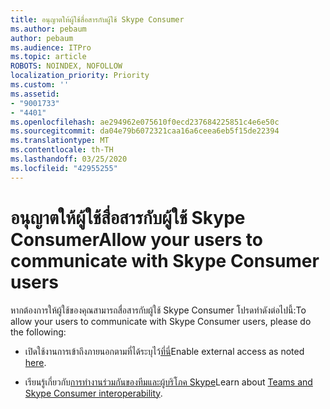 ```yaml
---
title: อนุญาตให้ผู้ใช้สื่อสารกับผู้ใช้ Skype Consumer
ms.author: pebaum
author: pebaum
ms.audience: ITPro
ms.topic: article
ROBOTS: NOINDEX, NOFOLLOW
localization_priority: Priority
ms.custom: ''
ms.assetid:
- "9001733"
- "4401"
ms.openlocfilehash: ae294962e075610f0ecd237684225851c4e6e50c
ms.sourcegitcommit: da04e79b6072321caa16a6ceea6eb5f15de22394
ms.translationtype: MT
ms.contentlocale: th-TH
ms.lasthandoff: 03/25/2020
ms.locfileid: "42955255"
---
```

# <a name="allow-your-users-to-communicate-with-skype-consumer-users"></a><span data-ttu-id="dfb27-102">อนุญาตให้ผู้ใช้สื่อสารกับผู้ใช้ Skype Consumer</span><span class="sxs-lookup"><span data-stu-id="dfb27-102">Allow your users to communicate with Skype Consumer users</span></span>

<span data-ttu-id="dfb27-103">หากต้องการให้ผู้ใช้ของคุณสามารถสื่อสารกับผู้ใช้ Skype Consumer โปรดทําดังต่อไปนี้:</span><span class="sxs-lookup"><span data-stu-id="dfb27-103">To allow your users to communicate with Skype Consumer users, please do the following:</span></span>

- <span data-ttu-id="dfb27-104">เปิดใช้งานการเข้าถึงภายนอกตามที่ได้ระบุไว้[ที่นี่](https://docs.microsoft.com/microsoftteams/manage-external-access#allow-or-block-domains)</span><span class="sxs-lookup"><span data-stu-id="dfb27-104">Enable external access as noted [here](https://docs.microsoft.com/microsoftteams/manage-external-access#allow-or-block-domains).</span></span>

- <span data-ttu-id="dfb27-105">เรียนรู้เกี่ยวกับ[การทํางานร่วมกันของทีมและผู้บริโภค Skype](https://docs.microsoft.com/microsoftteams/teams-skype-interop)</span><span class="sxs-lookup"><span data-stu-id="dfb27-105">Learn about [Teams and Skype Consumer interoperability](https://docs.microsoft.com/microsoftteams/teams-skype-interop).</span></span>

